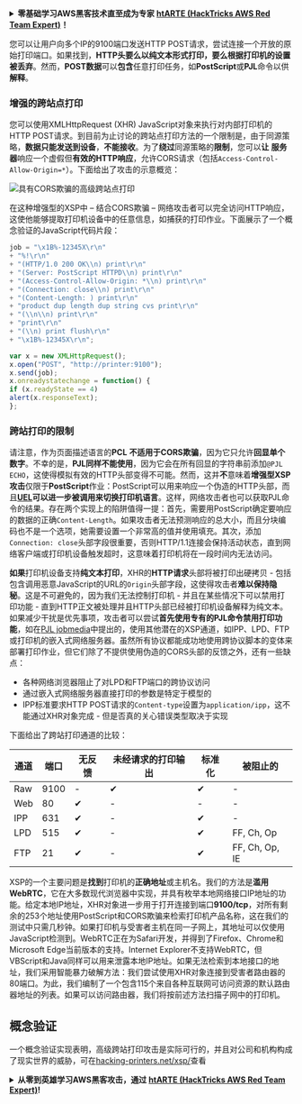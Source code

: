 <details>

<summary><strong>零基础学习AWS黑客技术直至成为专家</strong> <a href="https://training.hacktricks.xyz/courses/arte"><strong>htARTE (HackTricks AWS Red Team Expert)</strong></a><strong>！</strong></summary>

支持HackTricks的其他方式：

* 如果您希望在**HackTricks中看到您的公司广告**或**下载HackTricks的PDF版本**，请查看[**订阅计划**](https://github.com/sponsors/carlospolop)！
* 获取[**官方PEASS & HackTricks商品**](https://peass.creator-spring.com)
* 探索[**PEASS家族**](https://opensea.io/collection/the-peass-family)，我们独家的[**NFTs系列**](https://opensea.io/collection/the-peass-family)
* **加入** 💬 [**Discord群组**](https://discord.gg/hRep4RUj7f) 或 [**telegram群组**](https://t.me/peass) 或在 **Twitter** 🐦 上**关注**我 [**@carlospolopm**](https://twitter.com/carlospolopm)**。**
* **通过向** [**HackTricks**](https://github.com/carlospolop/hacktricks) 和 [**HackTricks Cloud**](https://github.com/carlospolop/hacktricks-cloud) github仓库提交PR来分享您的黑客技巧。

</details>


您可以让用户向多个IP的9100端口发送HTTP POST请求，尝试连接一个开放的原始打印端口。如果找到，**HTTP头要么以纯文本形式打印，要么根据打印机的设置被丢弃**。然而，**POST数据**可以**包含**任意打印任务，如**PostScript**或**PJL**命令以供**解释**。

### 增强的跨站点打印

您可以使用XMLHttpRequest (XHR) JavaScript对象来执行对内部打印机的HTTP POST请求。到目前为止讨论的跨站点打印方法的一个限制是，由于同源策略，**数据只能发送到设备**，**不能接收**。为了**绕过**同源策略的**限制**，您可以**让** **服务器**响应一个虚假但**有效的HTTP响应**，允许CORS请求（包括`Access-Control-Allow-Origin=*`）。下面给出了攻击的示意概览：

![具有CORS欺骗的高级跨站点打印](http://hacking-printers.net/wiki/images/thumb/c/ce/Cross-site-printing.png/900px-Cross-site-printing.png)

在这种增强型的XSP中 – 结合CORS欺骗 – 网络攻击者可以完全访问HTTP响应，这使他能够提取打印机设备中的任意信息，如捕获的打印作业。下面展示了一个概念验证的JavaScript代码片段：
```javascript
job = "\x1B%-12345X\r\n"
+ "%!\r\n"
+ "(HTTP/1.0 200 OK\\n) print\r\n"
+ "(Server: PostScript HTTPD\\n) print\r\n"
+ "(Access-Control-Allow-Origin: *\\n) print\r\n"
+ "(Connection: close\\n) print\r\n"
+ "(Content-Length: ) print\r\n"
+ "product dup length dup string cvs print\r\n"
+ "(\\n\\n) print\r\n"
+ "print\r\n"
+ "(\\n) print flush\r\n"
+ "\x1B%-12345X\r\n";

var x = new XMLHttpRequest();
x.open("POST", "http://printer:9100");
x.send(job);
x.onreadystatechange = function() {
if (x.readyState == 4)
alert(x.responseText);
};
```
### 跨站打印的限制

请注意，作为页面描述语言的**PCL** **不适用于CORS欺骗**，因为它只允许**回显单个数字**。不幸的是，**PJL同样不能使用**，因为它会在所有回显的字符串前添加`@PJL ECHO`，这使得模拟有效的HTTP头部变得不可能。然而，这并**不**意味着**增强型XSP攻击**仅限于**PostScript**作业：PostScript可以用来响应一个伪造的HTTP头部，而且[**UEL**](./#uel)**可以进一步被调用来切换打印机语言**。这样，网络攻击者也可以获取PJL命令的结果。存在两个实现上的陷阱值得一提：首先，需要用PostScript确定要响应的数据的正确`Content-Length`。如果攻击者无法预测响应的总大小，而且分块编码也不是一个选项，她需要设置一个非常高的值并使用填充。其次，添加`Connection: close`头部字段很重要，否则HTTP/1.1连接会保持活动状态，直到网络客户端或打印机设备触发超时，这意味着打印机将在一段时间内无法访问。

**如果**打印机设备支持**纯文本打印**，XHR的**HTTP请求**头部将被打印出硬拷贝 - 包括包含调用恶意JavaScript的URL的`Origin`头部字段，这使得攻击者**难以保持隐秘**。这是不可避免的，因为我们无法控制打印机 - 并且在某些情况下可以禁用打印功能 - 直到HTTP正文被处理并且HTTP头部已经被打印机设备解释为纯文本。如果减少干扰是优先事项，攻击者可以尝试**首先使用专有的PJL命令禁用打印功能**，如在[PJL jobmedia](http://hacking-printers.net/wiki/index.php/Document_processing#PJL_jobmedia)中提出的，使用其他潜在的XSP通道，如IPP、LPD、FTP或打印机的嵌入式网络服务器。虽然所有协议都能成功地使用跨协议脚本的变体来部署打印作业，但它们除了不提供使用伪造的CORS头部的反馈之外，还有一些缺点：

* 各种网络浏览器阻止了对LPD和FTP端口的跨协议访问
* 通过嵌入式网络服务器直接打印的参数是特定于模型的
* IPP标准要求HTTP POST请求的`Content-type`设置为`application/ipp`，这不能通过XHR对象完成 - 但是否真的关心错误类型取决于实现

下面给出了跨站打印通道的比较：

| 通道  | 端口 | 无反馈 | 未经请求的打印输出 | 标准化 | 被阻止的     |
| ----- | ---- | ------ | ------------------ | ------ | ------------ |
| Raw   | 9100 | -      | ✔                  | ✔      | -            |
| Web   | 80   | ✔      | -                  | -      | -            |
| IPP   | 631  | ✔      | -                  | ✔      | -            |
| LPD   | 515  | ✔      | -                  | ✔      | FF, Ch, Op   |
| FTP   | 21   | ✔      | -                  | ✔      | FF, Ch, Op, IE|

XSP的一个主要问题是**找到**打印机的**正确地址**或主机名。我们的方法是**滥用WebRTC**，它在大多数现代浏览器中实现，并具有枚举本地网络接口IP地址的功能。给定本地IP地址，XHR对象进一步用于打开连接到端口**9100/tcp**，对所有剩余的253个地址使用PostScript和CORS欺骗来检索打印机产品名称，这在我们的测试中只需几秒钟。如果打印机与受害者主机在同一子网上，其地址可以仅使用JavaScript检测到。WebRTC正在为Safari开发，并得到了Firefox、Chrome和Microsoft Edge当前版本的支持。Internet Explorer不支持WebRTC，但VBScript和Java同样可以用来泄露本地IP地址。如果无法检索到本地接口的地址，我们采用智能暴力破解方法：我们尝试使用XHR对象连接到受害者路由器的80端口。为此，我们编制了一个包含115个来自各种互联网可访问资源的默认路由器地址的列表。如果可以访问路由器，我们将按前述方法扫描子网中的打印机。

## 概念验证

一个概念验证实现表明，高级跨站打印攻击是实际可行的，并且对公司和机构构成了现实世界的威胁，可在[hacking-printers.net/xsp/](http://hacking-printers.net/xsp/)查看


<details>

<summary><strong>从零到英雄学习AWS黑客攻击，通过</strong> <a href="https://training.hacktricks.xyz/courses/arte"><strong>htARTE (HackTricks AWS Red Team Expert)</strong></a><strong>!</strong></summary>

支持HackTricks的其他方式：

* 如果您想在**HackTricks中看到您的公司广告**或**下载HackTricks的PDF**，请查看[**订阅计划**](https://github.com/sponsors/carlospolop)!
* 获取[**官方PEASS & HackTricks商品**](https://peass.creator-spring.com)
* 发现[**PEASS家族**](https://opensea.io/collection/the-peass-family)，我们独家的[**NFTs**](https://opensea.io/collection/the-peass-family)系列
* **加入** 💬 [**Discord群组**](https://discord.gg/hRep4RUj7f) 或 [**telegram群组**](https://t.me/peass) 或在**Twitter** 🐦 上**关注**我 [**@carlospolopm**](https://twitter.com/carlospolopm)**.**
* **通过向** [**HackTricks**](https://github.com/carlospolop/hacktricks) 和 [**HackTricks Cloud**](https://github.com/carlospolop/hacktricks-cloud) github仓库提交PR来分享您的黑客技巧。

</details>
